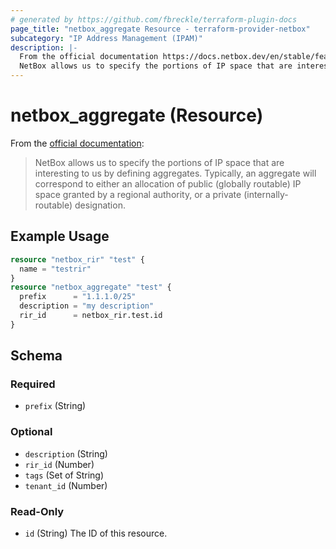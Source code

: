 ```yaml
---
# generated by https://github.com/fbreckle/terraform-plugin-docs
page_title: "netbox_aggregate Resource - terraform-provider-netbox"
subcategory: "IP Address Management (IPAM)"
description: |-
  From the official documentation https://docs.netbox.dev/en/stable/features/ipam/#aggregates:
  NetBox allows us to specify the portions of IP space that are interesting to us by defining aggregates. Typically, an aggregate will correspond to either an allocation of public (globally routable) IP space granted by a regional authority, or a private (internally-routable) designation.
---
```


# netbox_aggregate (Resource)

From the [official documentation](https://docs.netbox.dev/en/stable/features/ipam/#aggregates):

> NetBox allows us to specify the portions of IP space that are interesting to us by defining aggregates. Typically, an aggregate will correspond to either an allocation of public (globally routable) IP space granted by a regional authority, or a private (internally-routable) designation.

## Example Usage

```terraform
resource "netbox_rir" "test" {
  name = "testrir"
}
resource "netbox_aggregate" "test" {
  prefix      = "1.1.1.0/25"
  description = "my description"
  rir_id      = netbox_rir.test.id
}
```

<!-- schema generated by tfplugindocs -->
## Schema

### Required

- `prefix` (String)

### Optional

- `description` (String)
- `rir_id` (Number)
- `tags` (Set of String)
- `tenant_id` (Number)

### Read-Only

- `id` (String) The ID of this resource.


